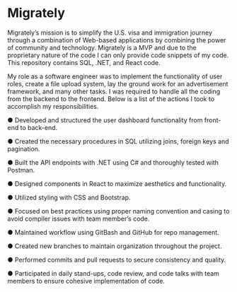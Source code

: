 # Migrately

Migrately’s mission is to simplify the U.S. visa and immigration journey through a combination of Web-based applications by combining the power of community and technology. Migrately is a MVP and due to the proprietary nature of the code I can only provide code snippets of my code. This repository contains SQL, .NET, and React code.

My role as a software engineer was to implement the functionality of user roles, create a file upload system, lay the ground work for an advertisement framework, and many other tasks. I was required to handle all the coding from the backend to the frontend. Below is a list of the actions I took to accomplish my responsibilities.

● Developed and structured the user dashboard functionality from front-end to back-end.

● Created the necessary procedures in SQL utilizing joins, foreign keys and pagination.

● Built the API endpoints with .NET using C# and thoroughly tested with Postman.

● Designed components in React to maximize aesthetics and functionality.

● Utilized styling with CSS and Bootstrap.

● Focused on best practices using proper naming convention and casing to avoid compiler issues with team member’s code.

● Maintained workflow using GitBash and GitHub for repo management.

● Created new branches to maintain organization throughout the project.

● Performed commits and pull requests to secure consistency and quality.

● Participated in daily stand-ups, code review, and code talks with team members to ensure cohesive implementation of code.
